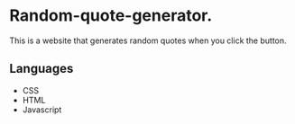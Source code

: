 # Random-quote-generator.

This is a website that generates random quotes when you click the button. 

##  Languages 
* CSS
* HTML 
* Javascript 
